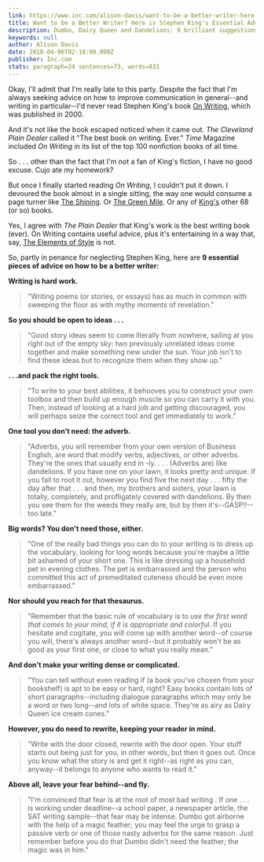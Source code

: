 ```yaml
---
link: https://www.inc.com/alison-davis/want-to-be-a-better-writer-here-is-stephen-kings-essential-advice.html
title: Want to be a Better Writer? Here is Stephen King's Essential Advice
description: Dumbo, Dairy Queen and Dandelions: 9 brilliant suggestions from King's nearly 20-year-old book
keywords: null
author: Alison Davis
date: 2018-04-06T02:18:00.000Z
publisher: Inc.com
stats: paragraph=24 sentences=73, words=831
---
```

Okay, I'll admit that I'm really late to this party. Despite the fact that I'm always seeking advice on how to improve communication in general--and writing in particular--I'd never read Stephen King's book [On Writing](https://www.amazon.com/Writing-10th-Anniversary-Memoir-Craft/dp/1439156816/ref=sr_1_1?ie=UTF8&qid=1522929188&sr=8-1&keywords=stephen+king+on+writing), which was published in 2000.

And it's not like the book escaped noticed when it came out. _The Cleveland Plain Dealer_ called it "The best book on writing. Ever." _Time_ Magazine included _On Writing_ in its list of the top 100 nonfiction books of all time.

So . . . other than the fact that I'm not a fan of King's fiction, I have no good excuse. Cujo ate my homework?

But once I finally started reading _On Writing_, I couldn't put it down. I devoured the book almost in a single sitting, the way one would consume a page turner like [The Shining](https://www.amazon.com/Shining-Stephen-King/dp/0307743659/ref=sr_1_2?ie=UTF8&qid=1522929274&sr=8-2&keywords=the+shining). Or [The Green Mile](https://www.amazon.com/Green-Mile-Complete-Serial-Novel/dp/1501160443/ref=sr_1_3?ie=UTF8&qid=1522929309&sr=8-3&keywords=the+green+mile). Or any of [King's](https://www.stephenking.com) other 68 (or so) books.

Yes, I agree with _The Plain Dealer_ that King's work is the best writing book (ever). On Writing contains useful advice, plus it's entertaining in a way that, say, [The Elements of Style](https://www.amazon.com/Elements-Style-50th-Anniversary/dp/0205632645) is not.

So, partly in penance for neglecting Stephen King, here are **9 essential pieces of advice on how to be a better writer:**

**Writing is hard work.**

> "Writing poems (or stories, or essays) has as much in common with sweeping the floor as with mythy moments of revelation."

**So you should be open to ideas . . .**

> "Good story ideas seem to come literally from nowhere, sailing at you right out of the empty sky: two previously unrelated ideas come together and make something new under the sun. Your job isn't to find these ideas but to recognize them when they show up."

**. . .and pack the right tools.**

> "To write to your best abilities, it behooves you to construct your own toolbox and then build up enough muscle so you can carry it with you. Then, instead of looking at a hard job and getting discouraged, you will perhaps seize the correct tool and get immediately to work."

**One tool you don't need: the adverb.**

> "Adverbs, you will remember from your own version of Business English, are word that modify verbs, adjectives, or other adverbs. They're the ones that usually end in -ly. . . . (Adverbs are) like dandelions. If you have one on your lawn, it looks pretty and unique. If you fail to root it out, however you find five the next day . . . fifty the day after that . . . and then, my brothers and sisters, your lawn is totally, completely, and profligately covered with dandelions. By then you see them for the weeds they really are, but by then it's--GASP!!--too late."

**Big words? You don't need those, either.**

> "One of the really bad things you can do to your writing is to dress up the vocabulary, looking for long words because you're maybe a little bit ashamed of your short one. This is like dressing up a household pet in evening clothes. The pet is embarrassed and the person who committed this act of premeditated cuteness should be even more embarrassed."

**Nor should you reach for that thesaurus.**

> "Remember that the basic rule of vocabulary is to _use the first word that comes to your mind, if it is appropriate and colorful_. If you hesitate and cogitate, you will come up with another word--of course you will, there's always another word--but it probably won't be as good as your first one, or close to what you really mean."

**And don't make your writing dense or complicated.**

> "You can tell without even reading if (a book you've chosen from your bookshelf) is apt to be easy or hard, right? Easy books contain lots of short paragraphs--including dialogue paragraphs which may only be a word or two long--and lots of white space. They're as airy as Dairy Queen ice cream cones."

**However, you do need to rewrite, keeping your reader in mind.**

> "Write with the door closed, rewrite with the door open. Your stuff starts out being just for you, in other words, but then it goes out. Once you know what the story is and get it right--as right as you can, anyway--it belongs to anyone who wants to read it."

**Above all, leave your fear behind--and fly.**

> "I'm convinced that fear is at the root of most bad writing . If one . . . is working under deadline--a school paper, a newspaper article, the SAT writing sample--that fear may be intense. Dumbo got airborne with the help of a magic feather; you may feel the urge to grasp a passive verb or one of those nasty adverbs for the same reason. Just remember before you do that Dumbo didn't need the feather; the magic was in him."
